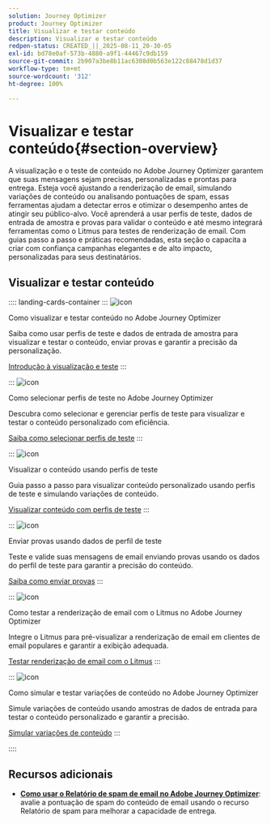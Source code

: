 ```yaml
---
solution: Journey Optimizer
product: Journey Optimizer
title: Visualizar e testar conteúdo
description: Visualizar e testar conteúdo
redpen-status: CREATED_||_2025-08-11_20-30-05
exl-id: bd78e0af-573b-4880-a9f1-44467c9db159
source-git-commit: 2b907a3be8b11ac6308d0b563e122c88478d1d37
workflow-type: tm+mt
source-wordcount: '312'
ht-degree: 100%

---
```


# Visualizar e testar conteúdo{#section-overview}

A visualização e o teste de conteúdo no Adobe Journey Optimizer garantem que suas mensagens sejam precisas, personalizadas e prontas para entrega. Esteja você ajustando a renderização de email, simulando variações de conteúdo ou analisando pontuações de spam, essas ferramentas ajudam a detectar erros e otimizar o desempenho antes de atingir seu público-alvo. Você aprenderá a usar perfis de teste, dados de entrada de amostra e provas para validar o conteúdo e até mesmo integrará ferramentas como o Litmus para testes de renderização de email. Com guias passo a passo e práticas recomendadas, esta seção o capacita a criar com confiança campanhas elegantes e de alto impacto, personalizadas para seus destinatários.

## Visualizar e testar conteúdo

:::: landing-cards-container
:::
![icon](https://cdn.experienceleague.adobe.com/icons/circle-play.svg)

Como visualizar e testar conteúdo no Adobe Journey Optimizer

Saiba como usar perfis de teste e dados de entrada de amostra para visualizar e testar o conteúdo, enviar provas e garantir a precisão da personalização.

[Introdução à visualização e teste](../using/content-management/preview-test.md)
:::

:::
![icon](https://cdn.experienceleague.adobe.com/icons/list-check.svg)

Como selecionar perfis de teste no Adobe Journey Optimizer

Descubra como selecionar e gerenciar perfis de teste para visualizar e testar o conteúdo personalizado com eficiência.

[Saiba como selecionar perfis de teste](../using/content-management/test-profiles.md)
:::

:::
![icon](https://cdn.experienceleague.adobe.com/icons/bullseye.svg)

Visualizar o conteúdo usando perfis de teste

Guia passo a passo para visualizar conteúdo personalizado usando perfis de teste e simulando variações de conteúdo.

[Visualizar conteúdo com perfis de teste](../using/content-management/preview.md)
:::

:::
![icon](https://cdn.experienceleague.adobe.com/icons/envelope.svg)

Enviar provas usando dados de perfil de teste

Teste e valide suas mensagens de email enviando provas usando os dados do perfil de teste para garantir a precisão do conteúdo.

[Saiba como enviar provas](../using/content-management/proofs.md)
:::

:::
![icon](https://cdn.experienceleague.adobe.com/icons/eye.svg)

Como testar a renderização de email com o Litmus no Adobe Journey Optimizer

Integre o Litmus para pré-visualizar a renderização de email em clientes de email populares e garantir a exibição adequada.

[Testar renderização de email com o Litmus](../using/content-management/rendering.md)
:::

:::
![icon](https://cdn.experienceleague.adobe.com/icons/code-branch.svg)

Como simular e testar variações de conteúdo no Adobe Journey Optimizer

Simule variações de conteúdo usando amostras de dados de entrada para testar o conteúdo personalizado e garantir a precisão.

[Simular variações de conteúdo](../using/test-approve/simulate-sample-input.md)
:::

::::


## Recursos adicionais

- **[Como usar o Relatório de spam de email no Adobe Journey Optimizer](../using/content-management/spam-report.md)**: avalie a pontuação de spam do conteúdo de email usando o recurso Relatório de spam para melhorar a capacidade de entrega.
